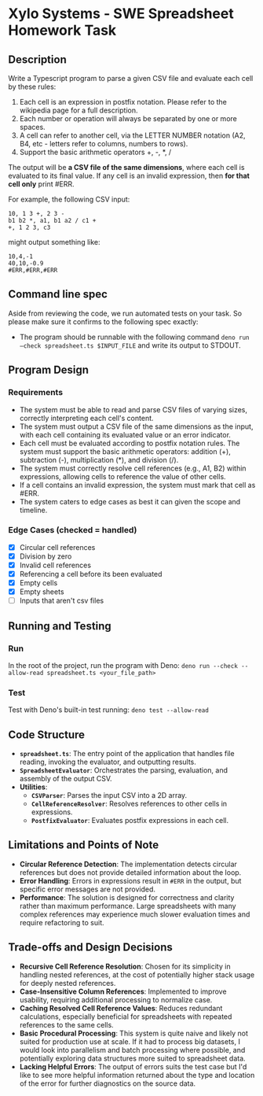 # Xylo Systems - SWE Spreadsheet Homework Task

## Description 
Write a Typescript program to parse a given CSV file and evaluate each cell by these rules:

1. Each cell is an expression in postfix notation. Please refer to the wikipedia page for a
full description.
2. Each number or operation will always be separated by one or more spaces.
3. A cell can refer to another cell, via the LETTER NUMBER notation (A2, B4, etc -
letters refer to columns, numbers to rows).
4. Support the basic arithmetic operators +, -, *, /

The output will be **a CSV file of the same dimensions**, where each cell is evaluated to its final
value. If any cell is an invalid expression, then **for that cell only** print #ERR.

For example, the following CSV input:
```csv
10, 1 3 +, 2 3 -
b1 b2 *, a1, b1 a2 / c1 +
+, 1 2 3, c3
```
might output something like:
```
10,4,-1
40,10,-0.9
#ERR,#ERR,#ERR
```

## Command line spec
Aside from reviewing the code, we run automated tests on your task. So please make sure
it confirms to the following spec exactly:

- The program should be runnable with the following command `deno run –check spreadsheet.ts $INPUT_FILE` and write its output to STDOUT.

## Program Design

### Requirements
- The system must be able to read and parse CSV files of varying sizes, correctly interpreting each cell's content.
- The system must output a CSV file of the same dimensions as the input, with each cell containing its evaluated value or an error indicator.
- Each cell must be evaluated according to postfix notation rules. The system must support the basic arithmetic operators: addition (+), subtraction (-), multiplication (*), and division (/).
- The system must correctly resolve cell references (e.g., A1, B2) within expressions, allowing cells to reference the value of other cells.
- If a cell contains an invalid expression, the system must mark that cell as #ERR.
- The system caters to edge cases as best it can given the scope and timeline.

### Edge Cases (checked = handled)

- [x] Circular cell references
- [x] Division by zero
- [x] Invalid cell references
- [x] Referencing a cell before its been evaluated
- [x] Empty cells
- [x] Empty sheets
- [ ] Inputs that aren't csv files

## Running and Testing

### Run

In the root of the project, run the program with Deno: `deno run --check --allow-read spreadsheet.ts <your_file_path>`

### Test

Test with Deno's built-in test running: `deno test --allow-read`

## Code Structure

- **`spreadsheet.ts`**: The entry point of the application that handles file reading, invoking the evaluator, and outputting results.
- **`SpreadsheetEvaluator`**: Orchestrates the parsing, evaluation, and assembly of the output CSV.
- **Utilities**:
  - **`CSVParser`**: Parses the input CSV into a 2D array.
  - **`CellReferenceResolver`**: Resolves references to other cells in expressions.
  - **`PostfixEvaluator`**: Evaluates postfix expressions in each cell.


## Limitations and Points of Note

- **Circular Reference Detection**: The implementation detects circular references but does not provide detailed information about the loop.
- **Error Handling**: Errors in expressions result in `#ERR` in the output, but specific error messages are not provided.
- **Performance**: The solution is designed for correctness and clarity rather than maximum performance. Large spreadsheets with many complex references may experience much slower evaluation times and require refactoring to suit.

## Trade-offs and Design Decisions

- **Recursive Cell Reference Resolution**: Chosen for its simplicity in handling nested references, at the cost of potentially higher stack usage for deeply nested references.
- **Case-Insensitive Column References**: Implemented to improve usability, requiring additional processing to normalize case.
- **Caching Resolved Cell Reference Values**: Reduces redundant calculations, especially beneficial for spreadsheets with repeated references to the same cells.
- **Basic Procedural Processing**: This system is quite naive and likely not suited for production use at scale. If it had to process big datasets, I would look into parallelism and batch processing where possible, and potentially exploring data structures more suited to spreadsheet data.
- **Lacking Helpful Errors**: The output of errors suits the test case but I'd like to see more helpful information returned about the type and location of the error for further diagnostics on the source data.
